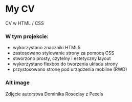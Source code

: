 # My CV

CV w HTML / CSS

### W tym projekcie:
- wykorzystano znaczniki HTML5
- zastosowano stylowanie strony za pomocą CSS
- stworzono prosty, czytelny i estetyczny layout
- wykorzystano flexbox do tworzenia układu strony
- przystosowano stronę pod urządzenia mobilne (RWD)

### Alt image

Zdjęcie autorstwa Dominika Roseclay z Pexels
